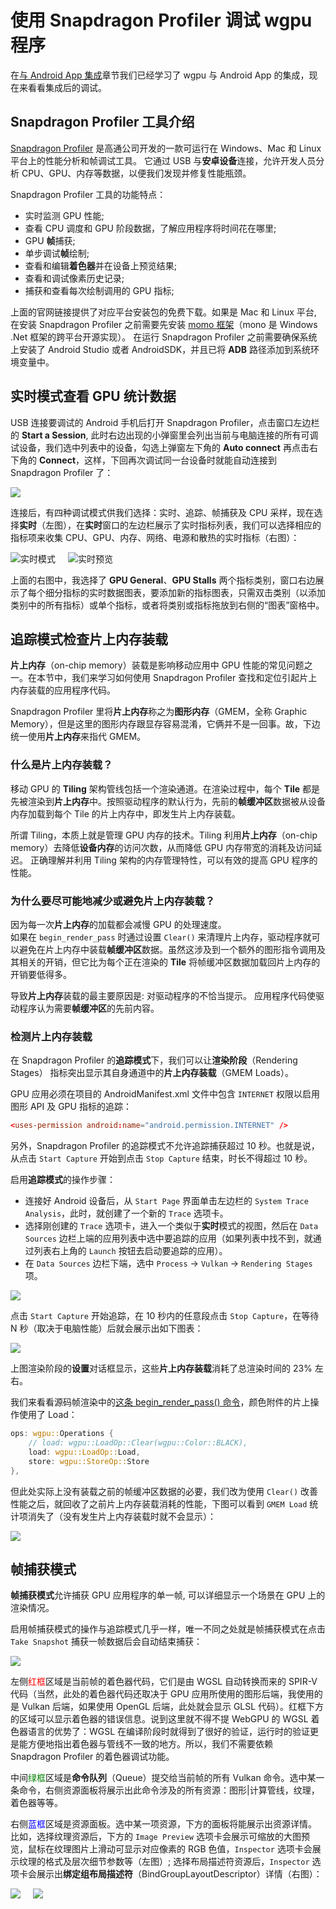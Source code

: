 # 使用 Snapdragon Profiler 调试 wgpu 程序

在[与 Android App 集成](../android/)章节我们已经学习了 wgpu 与 Android App 的集成，现在来看看集成后的调试。

## Snapdragon Profiler 工具介绍

[Snapdragon Profiler](https://developer.qualcomm.com/software/snapdragon-profiler) 是高通公司开发的一款可运行在 Windows、Mac 和 Linux 平台上的性能分析和帧调试工具。 它通过 USB 与**安卓设备**连接，允许开发人员分析 CPU、GPU、内存等数据，以便我们发现并修复性能瓶颈。

Snapdragon Profiler 工具的功能特点：

- 实时监测 GPU 性能;
- 查看 CPU 调度和 GPU 阶段数据，了解应用程序将时间花在哪里;
- GPU **帧**捕获;
- 单步调试**帧**绘制;
- 查看和编辑**着色器**并在设备上预览结果;
- 查看和调试像素历史记录;
- 捕获和查看每次绘制调用的 GPU 指标;

上面的官网链接提供了对应平台安装包的免费下载。如果是 Mac 和 Linux 平台, 在安装 Snapdragon Profiler 之前需要先安装 [momo 框架](http://www.mono-project.com/download/)（mono 是 Windows .Net 框架的跨平台开源实现）。
在运行 Snapdragon Profiler 之前需要确保系统上安装了 Android Studio 或者 AndroidSDK，并且已将 **ADB** 路径添加到系统环境变量中。

## 实时模式查看 GPU 统计数据

USB 连接要调试的 Android 手机后打开 Snapdragon Profiler，点击窗口左边栏的 **Start a Session**, 此时右边出现的小弹窗里会列出当前与电脑连接的所有可调试设备，我们选中列表中的设备，勾选上弹窗左下角的 **Auto connect** 再点击右下角的 **Connect**，这样，下回再次调试同一台设备时就能自动连接到 Snapdragon Profiler 了：

<img src="./connect.jpg" />

连接后，有四种调试模式供我们选择：实时、追踪、帧捕获及 CPU 采样，现在选择**实时**（左图），在**实时**窗口的左边栏展示了实时指标列表，我们可以选择相应的指标项来收集 CPU、GPU、内存、网络、电源和散热的实时指标（右图）：

<div style="display: flex;">
    <div>
        <img src="./realtime-left.jpg" alt="实时模式" />
    </div>
    <div style="width: 20px;"></div>
    <div>
        <img src="./realtime.jpg" alt="实时预览" />
    </div>
</div>

上面的右图中，我选择了 **GPU General**、**GPU Stalls** 两个指标类别，窗口右边展示了每个细分指标的实时数据图表，要添加新的指标图表，只需双击类别（以添加类别中的所有指标）或单个指标，或者将类别或指标拖放到右侧的“图表”窗格中。

## 追踪模式检查片上内存装载

**片上内存**（on-chip memory）装载是影响移动应用中 GPU 性能的常见问题之一。在本节中，我们来学习如何使用 Snapdragon Profiler 查找和定位引起片上内存装载的应用程序代码。

<div class="note">

Snapdragon Profiler 里将**片上内存**称之为**图形内存**（GMEM，全称 Graphic Memory），但是这里的图形内存跟显存容易混淆，它俩并不是一回事。故，下边统一使用**片上内存**来指代 GMEM。

</div>

### 什么是片上内存装载？

移动 GPU 的 **Tiling** 架构管线包括一个渲染通道。在渲染过程中，每个 **Tile** 都是先被渲染到**片上内存**中。按照驱动程序的默认行为，先前的**帧缓冲区**数据被从设备内存加载到每个 Tile 的片上内存中，即发生片上内存装载。

<div class="note">

所谓 Tiling，本质上就是管理 GPU 内存的技术。Tiling 利用**片上内存**（on-chip memory）去降低**设备内存**的访问次数，从而降低 GPU 内存带宽的消耗及访问延迟。
正确理解并利用 Tiling 架构的内存管理特性，可以有效的提高 GPU 程序的性能。

</div>

### 为什么要尽可能地减少或避免片上内存装载？

因为每一次**片上内存**的加载都会减慢 GPU 的处理速度。<br />
如果在 `begin_render_pass` 时通过设置 `Clear()` 来清理片上内存，驱动程序就可以避免在片上内存中装载**帧缓冲区**数据。虽然这涉及到一个额外的图形指令调用及其相关的开销，但它比为每个正在渲染的 **Tile** 将帧缓冲区数据加载回片上内存的开销要低得多。

导致**片上内存**装载的最主要原因是: 对驱动程序的不恰当提示。
应用程序代码使驱动程序认为需要**帧缓冲区**的先前内容。

### 检测片上内存装载

在 Snapdragon Profiler 的**追踪模式**下，我们可以让**渲染阶段**（Rendering Stages） 指标突出显示其自身通道中的**片上内存装载**（GMEM Loads）。

<div class="note">

GPU 应用必须在项目的 AndroidManifest.xml 文件中包含 `INTERNET` 权限以启用图形 API 及 GPU 指标的追踪：

```toml
<uses-permission android:name="android.permission.INTERNET" />
```

另外，Snapdragon Profiler 的追踪模式不允许追踪捕获超过 10 秒。也就是说，从点击 `Start Capture` 开始到点击 `Stop Capture` 结束，时长不得超过 10 秒。

</div>

启用**追踪模式**的操作步骤：

- 连接好 Android 设备后，从 `Start Page` 界面单击左边栏的 `System Trace Analysis`，此时，就创建了一个新的 `Trace` 选项卡。
- 选择刚创建的 `Trace` 选项卡，进入一个类似于**实时**模式的视图，然后在 `Data Sources` 边栏上端的应用列表中选中要追踪的应用（如果列表中找不到，就通过列表右上角的 `Launch` 按钮去启动要追踪的应用）。
- 在 `Data Sources` 边栏下端，选中 `Process` -> `Vulkan` -> `Rendering Stages` 项。

<img src="./trace.png" style="max-width: 425px;"/>

点击 `Start Capture` 开始追踪，在 10 秒内的任意段点击 `Stop Capture`，在等待 N 秒（取决于电脑性能）后就会展示出如下图表：

<img src="./GMEM_load.jpg" />

上图渲染阶段的**设置**对话框显示，这些**片上内存装载**消耗了总渲染时间的 23% 左右。

我们来看看源码帧渲染中的[这条 begin_render_pass() 命令](https://github.com/jinleili/wgpu-in-app/blob/88e53957f7c80dbd8e75273c9ff48ecab958984f/src/examples/cube.rs#L356-L363)，颜色附件的片上操作使用了 Load：

```rust
ops: wgpu::Operations {
    // load: wgpu::LoadOp::Clear(wgpu::Color::BLACK),
    load: wgpu::LoadOp::Load,
    store: wgpu::StoreOp::Store
},
```

但此处实际上没有装载之前的帧缓冲区数据的必要，我们改为使用 `Clear()` 改善性能之后，就回收了之前片上内存装载消耗的性能，下图可以看到 `GMEM Load` 统计项消失了（没有发生片上内存装载时就不会显示）：

<img src="./GMEM_store.jpg" />

## 帧捕获模式

**帧捕获模式**允许捕获 GPU 应用程序的单一帧, 可以详细显示一个场景在 GPU 上的渲染情况。

启用帧捕获模式的操作与追踪模式几乎一样，唯一不同之处就是帧捕获模式在点击 `Take Snapshot` 捕获一帧数据后会自动结束捕获：

<img src="./frame.jpg" />

左侧<span style="color: red;">红框</span>区域是当前帧的着色器代码，它们是由 WGSL 自动转换而来的 SPIR-V 代码（当然，此处的着色器代码还取决于 GPU 应用所使用的图形后端，我使用的是 Vulkan 后端，如果使用 OpenGL 后端，此处就会显示 GLSL 代码）。红框下方的区域可以显示着色器的错误信息。说到这里就不得不提 WebGPU 的 WGSL 着色器语言的优势了：WGSL 在编译阶段时就得到了很好的验证，运行时的验证更是能方便地指出着色器与管线不一致的地方。所以，我们不需要依赖 Snapdragon Profiler 的着色器调试功能。

中间<span style="color: green;">绿框</span>区域是**命令队列**（Queue）提交给当前帧的所有 Vulkan 命令。选中某一条命令，右侧资源面板将展示出此命令涉及的所有资源：图形|计算管线，纹理，着色器等等。

右侧<span style="color: blue;">蓝框</span>区域是资源面板。选中某一项资源，下方的面板将能展示出资源详情。<br />
比如，选择纹理资源后，下方的 `Image Preview` 选项卡会展示可缩放的大图预览，鼠标在纹理图片上滑动可显示对应像素的 RGB 色值，`Inspector` 选项卡会展示纹理的格式及层次细节参数等（左图）; 选择布局描述符资源后，`Inspector` 选项卡会展示出**绑定组布局描述符**（BindGroupLayoutDescriptor）详情（右图）：

<div style="display: flex;">
    <div>
        <img src="./resource-left.jpg" />
    </div>
    <div style="width: 20px;"></div>
    <div>
        <img src="./resource-right.jpg" />
    </div>
</div>
